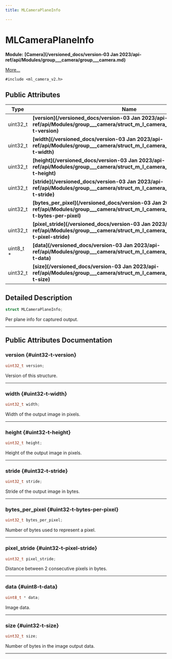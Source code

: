 ```yaml
---
title: MLCameraPlaneInfo

---
```


# MLCameraPlaneInfo

**Module:** **[Camera](/versioned_docs/version-03 Jan 2023/api-ref/api/Modules/group___camera/group___camera.md)**



 [More...](#detailed-description)


`#include <ml_camera_v2.h>`

## Public Attributes

| Type           | Name           |
| -------------- | -------------- |
| uint32_t | **[version](/versioned_docs/version-03 Jan 2023/api-ref/api/Modules/group___camera/struct_m_l_camera_plane_info.md#uint32-t-version)**  |
| uint32_t | **[width](/versioned_docs/version-03 Jan 2023/api-ref/api/Modules/group___camera/struct_m_l_camera_plane_info.md#uint32-t-width)**  |
| uint32_t | **[height](/versioned_docs/version-03 Jan 2023/api-ref/api/Modules/group___camera/struct_m_l_camera_plane_info.md#uint32-t-height)**  |
| uint32_t | **[stride](/versioned_docs/version-03 Jan 2023/api-ref/api/Modules/group___camera/struct_m_l_camera_plane_info.md#uint32-t-stride)**  |
| uint32_t | **[bytes_per_pixel](/versioned_docs/version-03 Jan 2023/api-ref/api/Modules/group___camera/struct_m_l_camera_plane_info.md#uint32-t-bytes-per-pixel)**  |
| uint32_t | **[pixel_stride](/versioned_docs/version-03 Jan 2023/api-ref/api/Modules/group___camera/struct_m_l_camera_plane_info.md#uint32-t-pixel-stride)**  |
| uint8_t * | **[data](/versioned_docs/version-03 Jan 2023/api-ref/api/Modules/group___camera/struct_m_l_camera_plane_info.md#uint8-t-data)**  |
| uint32_t | **[size](/versioned_docs/version-03 Jan 2023/api-ref/api/Modules/group___camera/struct_m_l_camera_plane_info.md#uint32-t-size)**  |

## Detailed Description

```cpp
struct MLCameraPlaneInfo;
```


Per plane info for captured output. 





-----------
## Public Attributes Documentation

### version {#uint32-t-version}

```cpp
uint32_t version;
```


Version of this structure. 





-----------

### width {#uint32-t-width}

```cpp
uint32_t width;
```


Width of the output image in pixels. 





-----------

### height {#uint32-t-height}

```cpp
uint32_t height;
```


Height of the output image in pixels. 





-----------

### stride {#uint32-t-stride}

```cpp
uint32_t stride;
```


Stride of the output image in bytes. 





-----------

### bytes_per_pixel {#uint32-t-bytes-per-pixel}

```cpp
uint32_t bytes_per_pixel;
```


Number of bytes used to represent a pixel. 





-----------

### pixel_stride {#uint32-t-pixel-stride}

```cpp
uint32_t pixel_stride;
```


Distance between 2 consecutive pixels in bytes. 





-----------

### data {#uint8-t-data}

```cpp
uint8_t * data;
```


Image data. 





-----------

### size {#uint32-t-size}

```cpp
uint32_t size;
```


Number of bytes in the image output data. 





-----------

